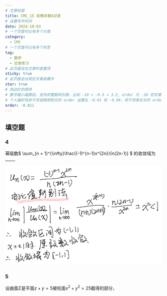 ```yaml
---
# 文章标题
title: CMC_15 初赛非数A记录
# 设置写作时间
date: 2024-10-03
# 一个页面可以有多个分类
category:
  - CMC
# 一个页面可以有多个标签
tag:
  - 数学
  - 日常练习
# 此页面会在文章列表置顶
sticky: true
# 此页面会出现在文章收藏中
star: true
# 侧边栏的顺序
# 数字越小越靠前，支持非整数和负数，比如 -10 < -9.5 < 3.2, order 为 -10 的文章会最靠上。
# 个人偏好将非干货或随想短文的 order 设置在 -0.01 到 -0.99，将干货类长文的 order 设置在 -1 到负无穷。每次新增文章都会在上一篇的基础上递减 order 值。
order: -0.011
---
```


## 填空题

### 4

幂级数$ \sum_{n = 1}^{\infty}\frac{(-1)^{n-1}x^{2n}}{n(2n-1)} $ 的收敛域为_____

![alt text](../.vuepress/public/img/image.png)

### 5

设曲面$\Sigma$是平面$z+y=5$被柱面$x^{2}+y^{2}=25$截得的部分，